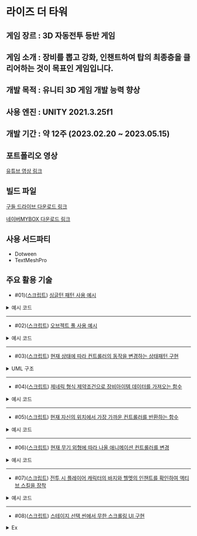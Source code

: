 라이즈 더 타워
===


게임 장르 : 3D 자동전투 등반 게임
---

게임 소개 : 장비를 뽑고 강화, 인챈트하여 탑의 최종층을 클리어하는 것이 목표인 게임입니다.
---


개발 목적 : 유니티 3D 게임 개발 능력 향상
---

사용 엔진 : UNITY 2021.3.25f1
---


개발 기간 : 약 12주 (2023.02.20 ~ 2023.05.15)
---


포트폴리오 영상
---
[유튜브 영상 링크](https://youtu.be/K_3etDquoiI)


빌드 파일
---
[구들 드라이브 다운로드 링크](https://drive.google.com/file/d/1qSuFW2CfGxNXUO3ecfuxjRgxlbR9l___/view?usp=sharing)


[네이버MYBOX 다운로드 링크](http://naver.me/I5cKru9u)


사용 서드파티
---
* Dotween
* TextMeshPro


주요 활용 기술
---
* #01)([스크립트](https://github.com/dkckacka1/RiseTheTower-3DPortfolio-/blob/a22175eea5794bc14b153e6e37f9398d5f7a520b/RPG/Assets/02.%20Scripts/Core/Battle/BattleManager.cs#L22)) [싱글턴 패턴 사용 예시](https://copractice.tistory.com/90)

<details>
<summary>예시 코드</summary>
  
```csharp
private static BattleManager instance;
public static BattleManager Instance
{
    get
    {
        if (instance == null)
        {
            Debug.LogWarning("BattleManager is NULL");
            return null;
        }

        return instance;
    }
}
```
```csharp
private void Awake()
{
    // 싱글톤 패턴
    if (instance == null)
    {
        instance = this;
        battleUI = GetComponentInChildren<BattleSceneUIManager>();
        objectPool = GetComponentInChildren<ObjectPooling>();
    }
    else
    {
        Destroy(this.gameObject);
        return;
    }
}
```
</details>

---

* #02)([스크립트](https://github.com/dkckacka1/RiseTheTower-3DPortfolio-/blob/a22175eea5794bc14b153e6e37f9398d5f7a520b/RPG/Assets/02.%20Scripts/Core/Battle/ObjectPooling.cs#L14)) [오브젝트 풀 사용 예시](https://copractice.tistory.com/91)


<details>
<summary>예시 코드</summary>
  
```csharp
Queue<BattleText> battleTextPool = new Queue<BattleText>(); // 전투 텍스트 오브젝트 풀

// 전투 텍스트를 생성합니다.
public BattleText CreateText()
{
    // 부모 오브젝트 하위에 전투 텍스트를 생성합니다.
    GameObject obj = Instantiate(battleTextPrefab, battleTextParent.transform);
    BattleText text = obj.GetComponent<BattleText>();
    return text;
}

// 오브젝트 풀에 있는 전투 텍스트를 반환합니다.
public BattleText GetText(string textStr, Vector3 position, DamagedType type = DamagedType.Normal)
{
    BattleText text;

    if (battleTextPool.Count > 0)
    {
        // 풀에 있는 것 사용
        text = battleTextPool.Dequeue();

    }
    else
    {
        // 새로 만들어서 풀에 넣기
        text = CreateText();
    }

    // 전투 텍스트를 세팅합니다.
    text.Init(textStr, position, type);
    text.gameObject.SetActive(true);

    return text;
}

// 전투 텍스트를 풀에 반환합니다.
public void ReturnText(BattleText text)
{
    text.gameObject.SetActive(false);
    battleTextPool.Enqueue(text);
}
```
</details>

---

* #03)([스크립트](https://github.com/dkckacka1/RiseTheTower-3DPortfolio-/blob/a22175eea5794bc14b153e6e37f9398d5f7a520b/RPG/Assets/02.%20Scripts/Controller/Controller.cs#L213)) [현재 상태에 따라 컨트롤러의 동작을 변경하는 상태패턴 구현](https://copractice.tistory.com/92)


<details>
<summary>UML 구조</summary>
  
![img](https://github.com/dkckacka1/RiseTheTower-3DPortfolio-/assets/125544460/cf9572d8-c607-4ab3-86ff-b2e86c357572)

</details>

---

* #04)([스크립트](https://github.com/dkckacka1/RiseTheTower-3DPortfolio-/blob/main/RPG/Assets/02.%20Scripts/Core/Main/GameManager.cs#L158)) [제네릭 형식 제약조건으로 장비아이템 데이터를 가져오는 함수](https://copractice.tistory.com/93)


<details>
<summary>예시 코드</summary>
  
```csharp
// 장비 아이템 데이터를 가져옵니다.
public bool GetEquipmentData<T>(int id,out T sourceData) where T : EquipmentData
{
    EquipmentData data;
    if (!equipmentDataDic.TryGetValue(id, out data))
        // 찾는 ID가 없다면
    {
        Debug.LogError("찾는 데이터가 없습니다.");
        sourceData = null;
        return false;
    }

    // 찾은 데이터를 T 로 변환합니다.
    sourceData = data as T;
    if (sourceData == null)
        // 변환 값이 없다면
    {
        Debug.LogError("찾은 데이터가 잘못된 데이터입니다.");
        return false;
    }

    return true;
}
```
</details>

---

* #05)([스크립트](https://github.com/dkckacka1/RiseTheTower-3DPortfolio-/blob/a22175eea5794bc14b153e6e37f9398d5f7a520b/RPG/Assets/02.%20Scripts/Core/Battle/BattleManager.cs#L487)) [현재 자신의 위치에서 가장 가까운 컨트롤러를 반환하는 함수](https://copractice.tistory.com/94)


<details>
<summary>예시 코드</summary>
  
```csharp
/// <summary>
/// 가장 가까운 T를 찾아서 리턴합니다.
/// </summary>
/// <typeparam name="T">Controller한정</typeparam>
public T ReturnNearDistanceController<T>(Transform transform) where T : Controller
{
    if (typeof(T) == typeof(PlayerController))
    // 찾는 컨트롤러가 플레이어 컨트롤러라면
    {
        if (livePlayer != null)
        {
            return livePlayer as T;
        }
    }
    else if (typeof(T) == typeof(EnemyController))
        // 찾는 컨트롤러가 에너미컨트롤러 라면
    {
        // 생존한 적리스트를 가져옵니다.
        List<EnemyController> list = liveEnemies.Where(enemy => !enemy.battleStatus.isDead).ToList();
        // 생존한 적이 없다면 null 리턴
        if (list.Count == 0) return null;

        // 리스트를 순회하면서 가장 가까운 적을 찾습니다.
        Controller nearTarget = list[0];
        float distance = Vector3.Distance(nearTarget.transform.position, transform.position);
        for (int i = 1; i < list.Count; i++)
        {
            float newDistance = Vector3.Distance(list[i].transform.position, transform.position);

            if (distance > newDistance)
            {
                nearTarget = list[i];
                distance = newDistance;
            }
        }

        // T 타입으로 형변환 해서 전달 해줍니다.
        return (T)nearTarget;
    }

    return null;
}
```
</details>

---

* #06)([스크립트](https://github.com/dkckacka1/RiseTheTower-3DPortfolio-/blob/main/RPG/Assets/02.%20Scripts/Character/CharacterAppearance.cs)) [현재 무기 외형에 따라 나올 애니메이션 컨트롤러를 변경](https://copractice.tistory.com/95)


<details>
<summary>예시 코드</summary>
  
```csharp
public void EquipWeapon(int weaponApparenceID, weaponHandleType weaponType)
{
    // 현재 무기 외형 ID 값을 가져옵니다.
    var childCount =  weaponHandle.childCount;
    // 현재 무기 외형을 제외한 다른 외형은 모두 꺼줍니다.
    for (int i = 0; i < childCount; i++)
    {
        weaponHandle.GetChild(i).gameObject.SetActive(false);
    }
    weaponHandle.GetChild(weaponApparenceID).gameObject.SetActive(true);

    Animator animator;
    if ((animator = GetComponent<Animator>()) != null)
    {
        // 현재 무기의 외형에 따라 애니메이션 컨트롤러를 변경합니다.
        // 런타임 도중 애니메이터의 애니메이션 컨트롤러를 변경하려면
        // animator.runtimeAnimatorController를 변경해주어야 한다.
        switch (weaponType)
        {
            case weaponHandleType.OneHandedWeapon:
                animator.runtimeAnimatorController = oneHandedWeaponAniamtor as RuntimeAnimatorController;
                animator.Rebind();
                break;
            case weaponHandleType.TwoHandedWeapon:
                animator.runtimeAnimatorController = twoHandedWeaponAttackAnimator as RuntimeAnimatorController;
                animator.Rebind();
                break;
        }
    }
}
```
</details>

---

* #07)([스크립트](https://github.com/dkckacka1/RiseTheTower-3DPortfolio-/blob/a22175eea5794bc14b153e6e37f9398d5f7a520b/RPG/Assets/02.%20Scripts/UI/BattleSceneUI/BattleSceneUIManager.cs#L110)) [전투 시 플레이어 캐릭터의 바지와 헬멧의 인챈트를 확인하여 액티브 스킬을 장착](https://copractice.tistory.com/96)


<details>
<summary>예시 코드</summary>
  
```csharp
// 액티브 스킬을 세팅합니다.
public void InitAbility(Helmet helmet, Pants pants, BattleStatus status)
{
    if (helmet.suffix != null && helmet.suffix.isIncantAbility)
        // 헬멧의 접미 인챈트가 있고 인챈트에 따로 효과가 있다면
    {
        HelmetIncant incant = helmet.suffix as HelmetIncant;

        // 인챈트에서 효과 정보를 가지고 와서 세팅합니다.
        helmetAbility.gameObject.SetActive(true);
        helmetAbility.Init(helmet.suffix.abilityIcon, incant.skillCoolTime);
        helmetAbility.AbilityBtn.onClick.AddListener(() => 
        {
            if (BattleManager.Instance.currentBattleState != BattleSceneState.Battle) return;

            incant.ActiveSkill(status);
        });
    }
    else
    {
        // 없다면 스킬 UI를 숨겨줍니다.
        helmetAbility.gameObject.SetActive(false);
    }

    if (pants.suffix != null && pants.suffix.isIncantAbility)
        // 바지에 접미 인챈트가 있고 인챈트에 따로 효과가 있다면
    {
        PantsIncant incant = pants.suffix as PantsIncant;

        // 인챈트에서 효과 정보를 가지고 와서 세팅합니다.
        PantsAbility.gameObject.SetActive(true);
        PantsAbility.Init(pants.suffix.abilityIcon, incant.skillCoolTime);
        PantsAbility.AbilityBtn.onClick.AddListener(() => 
        {
            if (BattleManager.Instance.currentBattleState != BattleSceneState.Battle) return;

            incant.ActiveSkill(status);
        });
    }
    else
    {
        // 없다면 스킬 UI를 숨겨줍니다.
        PantsAbility.gameObject.SetActive(false);
    }
}
```
</details>

---

* #08)([스크립트](https://copractice.tistory.com/97)) [스테이지 선택 씬에서 무한 스크롤링 UI 구현](https://github.com/dkckacka1/RiseTheTower-3DPortfolio-/blob/a22175eea5794bc14b153e6e37f9398d5f7a520b/RPG/Assets/02.%20Scripts/UI/StageChoiceSceneUI/StageScrollViewController.cs#L10)

<details>
<summary>Ex</summary>
  
![ScrollView](https://github.com/dkckacka1/RiseTheTower-3DPortfolio-/assets/125544460/53e3f184-9ded-424a-8eeb-fd0c57fb0427)

</details>
